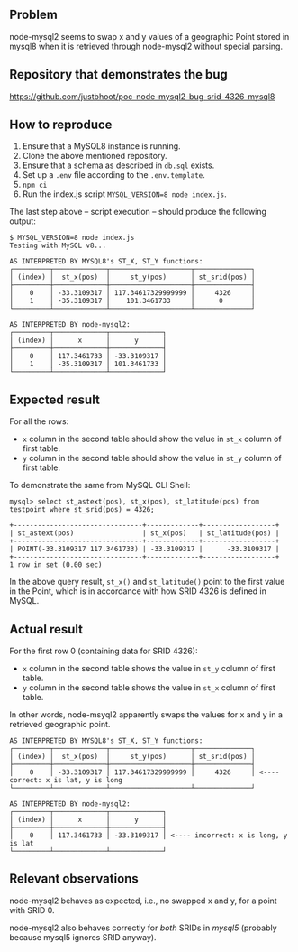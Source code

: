 ## Problem

node-mysql2 seems to swap x and y values of a geographic Point stored in mysql8 when it is retrieved through node-mysql2 without special parsing. 

## Repository that demonstrates the bug

https://github.com/justbhoot/poc-node-mysql2-bug-srid-4326-mysql8

## How to reproduce

1. Ensure that a MySQL8 instance is running.
2. Clone the above mentioned repository.
3. Ensure that a schema as described in `db.sql` exists.
4. Set up a `.env` file according to the `.env.template`.
5. `npm ci`
6. Run the index.js script `MYSQL_VERSION=8 node index.js`.

The last step above – script execution – should produce the following output:

```
$ MYSQL_VERSION=8 node index.js
Testing with MySQL v8...

AS INTERPRETED BY MYSQL8's ST_X, ST_Y functions:
┌─────────┬─────────────┬────────────────────┬──────────────┐
│ (index) │  st_x(pos)  │     st_y(pos)      │ st_srid(pos) │
├─────────┼─────────────┼────────────────────┼──────────────┤
│    0    │ -33.3109317 │ 117.34617329999999 │     4326     │
│    1    │ -35.3109317 │    101.3461733     │      0       │
└─────────┴─────────────┴────────────────────┴──────────────┘

AS INTERPRETED BY node-mysql2:
┌─────────┬─────────────┬─────────────┐
│ (index) │      x      │      y      │
├─────────┼─────────────┼─────────────┤
│    0    │ 117.3461733 │ -33.3109317 │
│    1    │ -35.3109317 │ 101.3461733 │
└─────────┴─────────────┴─────────────┘
```

## Expected result

For all the rows:

- `x` column in the second table should show the value in `st_x` column of first table.
- `y` column in the second table should show the value in `st_y` column of first table.

To demonstrate the same from MySQL CLI Shell:

```
mysql> select st_astext(pos), st_x(pos), st_latitude(pos) from testpoint where st_srid(pos) = 4326;

+--------------------------------+-------------+------------------+
| st_astext(pos)                 | st_x(pos)   | st_latitude(pos) |
+--------------------------------+-------------+------------------+
| POINT(-33.3109317 117.3461733) | -33.3109317 |      -33.3109317 |
+--------------------------------+-------------+------------------+
1 row in set (0.00 sec)

```

In the above query result, `st_x()` and `st_latitude()` point to the first value in the Point, which is in accordance with how SRID 4326 is defined in MySQL.

## Actual result

For the first row 0 (containing data for SRID 4326):

- `x` column in the second table shows the value in `st_y` column of first table.
- `y` column in the second table shows the value in `st_x` column of first table.

In other words, node-msyql2 apparently swaps the values for x and y in a retrieved geographic point.

```
AS INTERPRETED BY MYSQL8's ST_X, ST_Y functions:
┌─────────┬─────────────┬────────────────────┬──────────────┐
│ (index) │  st_x(pos)  │     st_y(pos)      │ st_srid(pos) │
├─────────┼─────────────┼────────────────────┼──────────────┤
│    0    │ -33.3109317 │ 117.34617329999999 │     4326     │ <---- correct: x is lat, y is long
└─────────┴─────────────┴────────────────────┴──────────────┘

AS INTERPRETED BY node-mysql2:
┌─────────┬─────────────┬─────────────┐
│ (index) │      x      │      y      │
├─────────┼─────────────┼─────────────┤
│    0    │ 117.3461733 │ -33.3109317 │ <---- incorrect: x is long, y is lat
└─────────┴─────────────┴─────────────┘
```

## Relevant observations

node-mysql2 behaves as expected, i.e., no swapped x and y, for a point with SRID 0.

node-mysql2 also behaves correctly for *both* SRIDs in *mysql5* (probably because mysql5 ignores SRID anyway).
